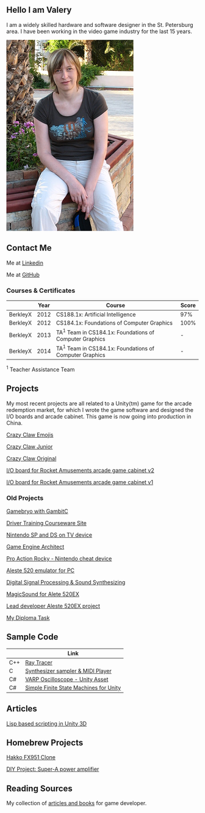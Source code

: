 ## Hello I am Valery

I am a widely skilled hardware and software designer in the St. Petersburg area. I have been working in the video game industry for the last 15 years. 

![hww](/pp/pp_hww_08.jpg) 

## Contact Me

Me at [Linkedin](https://www.linkedin.com/in/valeriyap/)

Me at [GitHub](https://www.linkedin.com/in/valeriyap/)

### Courses & Certificates

|          | Year | Course                                                            | Score |
|----------|------|-------------------------------------------------------------------|-----|
| BerkleyX | 2012 | CS188.1x: Artificial Intelligence                                 | 97% |
| BerkleyX | 2012 | CS184.1x: Foundations of Computer Graphics                        | 100% |
| BerkleyX | 2013 | TA<sup>1</sup> Team in CS184.1x: Foundations of Computer Graphics | - |
| BerkleyX | 2014 | TA<sup>1</sup> Team in CS184.1x: Foundations of Computer Graphics | - |

<sup>1</sup> Teacher Assistance Team

## Projects

My most recent projects are all related to a Unity(tm) game for the arcade redemption market, for which I wrote the game software and designed the I/O boards and arcade cabinet. This game is now going into production in China. 

[Crazy Claw Emojis](/projects/crazy_claw_emojis)

[Crazy Claw Junior](/projects/crazy_claw_jr)

[Crazy Claw Original](/projects/crazy_claw_original)

[I/O board for Rocket Amusements arcade game cabinet v2](/projects/ra_io_board2)

[I/O board for Rocket Amusements arcade game cabinet v1](/projects/ra_io_board1)

### Old Projects

[Gamebryo with GambitC](/projects/gamebryo/)

[Driver Training Courseware Site](/projects/webtraining)

[Nintendo SP and DS on TV device](/projects/view_boy/)

[Game Engine Architect](/projects/sengine/index.md)

[Pro Action Rocky - Nintendo cheat device](/projects/nintendo_cheat_device)

[Aleste 520 emulator for PC](/projects/caprice32/)

[Digital Signal Processing & Sound Synthesizing](/projects/remis)

[MagicSound for Alete 520EX](/projects/magic_sound/)

[Lead developer Aleste 520EX project](/projects/rainbow)

[My Diploma Task](/projects/rainbow)

## Sample Code

|     | Link                                                                               |
|-----|-------------------------------------------------------------------------------------|
| C++ | [Ray Tracer](https://github.com/hww/RayTracer) |
| C   | [Synthesizer sampler & MIDI Player](https://github.com/hww/SndSynt/tree/master/firmware/applications/midiplayer) |
| C#  | [VARP Oscilloscope - Unity Asset](/projects/varp_oscilloscope) |
| C#  | [Simple Finite State Machines for Unity](https://github.com/hww/UnityTFSM) |

## Articles

[Lisp based scripting in Unity 3D](https://docs.google.com/document/d/e/2PACX-1vSx2Bilw0ZGgiUx9lbXfAR3JLs1i-kHJgqAUFN3sJWLG6si51pcFg8dTZqzzSoln6aiq24uS0w_6ZAC/pub)

## Homebrew Projects

[Hakko FX951 Clone](/projects/hakko_fx951_clone)

[DIY Project: Super-A power amplifier](projects/nataly_nxp)

## Reading Sources

My collection of [articles and books](https://github.com/hww/game_programmer_reading) for game developer.
